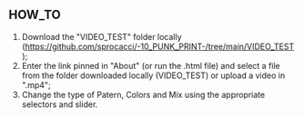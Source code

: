 ## HOW_TO

1. Download the "VIDEO_TEST" folder locally (https://github.com/sprocacci/-10_PUNK_PRINT-/tree/main/VIDEO_TEST);
2. Enter the link pinned in "About" (or run the .html file) and select a file from the folder downloaded locally (VIDEO_TEST) or upload a video in ".mp4";
3. Change the type of Patern, Colors and Mix using the appropriate selectors and slider.
